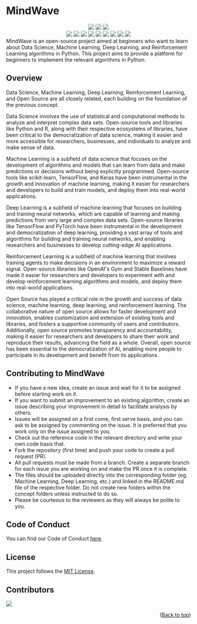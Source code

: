 # MindWave
<div id="top"></div>
<div align="center">
<img src="https://forthebadge.com/images/badges/built-with-love.svg" />
<img src="https://forthebadge.com/images/badges/uses-brains.svg" />
<img src="https://forthebadge.com/images/badges/powered-by-responsibility.svg" />
  <br>
  <img src="https://img.shields.io/github/repo-size/The-Data-Alchemists-Manipal/MindWave?style=for-the-badge" />
  <img src="https://img.shields.io/github/issues/The-Data-Alchemists-Manipal/MindWave?style=for-the-badge" />
  <img src="https://img.shields.io/github/issues-closed-raw/The-Data-Alchemists-Manipal/MindWave?style=for-the-badge" />
  <img src="https://img.shields.io/github/issues-pr/The-Data-Alchemists-Manipal/MindWave?style=for-the-badge" />
  <img src="https://img.shields.io/github/issues-pr-closed/The-Data-Alchemists-Manipal/MindWave?style=for-the-badge" />
  <img src="https://img.shields.io/github/license/The-Data-Alchemists-Manipal/MindWave?style=for-the-badge" />
  <img src="https://img.shields.io/github/forks/The-Data-Alchemists-Manipal/MindWave?style=for-the-badge" />
  <img src="https://img.shields.io/github/contributors/The-Data-Alchemists-Manipal/MindWave?style=for-the-badge" />
  
  <img src="https://img.shields.io/github/stars/The-Data-Alchemists-Manipal/MindWave?style=for-the-badge" />
  </div>
MindWave is an open-source project aimed at beginners who want to learn about Data Science, Machine Learning, Deep Learning, and Reinforcement Learning algorithms in Python. This project aims to provide a platform for beginners to implement the relevant algorithms in Python.

## Overview

Data Science, Machine Learning, Deep Learning, Reinforcement Learning, and Open Source are all closely related, each building on the foundation of the previous concept.

Data Science involves the use of statistical and computational methods to analyze and interpret complex data sets. Open-source tools and libraries like Python and R, along with their respective ecosystems of libraries, have been critical to the democratization of data science, making it easier and more accessible for researchers, businesses, and individuals to analyze and make sense of data.

Machine Learning is a subfield of data science that focuses on the development of algorithms and models that can learn from data and make predictions or decisions without being explicitly programmed. Open-source tools like scikit-learn, TensorFlow, and Keras have been instrumental in the growth and innovation of machine learning, making it easier for researchers and developers to build and train models, and deploy them into real-world applications.

Deep Learning is a subfield of machine learning that focuses on building and training neural networks, which are capable of learning and making predictions from very large and complex data sets. Open-source libraries like TensorFlow and PyTorch have been instrumental in the development and democratization of deep learning, providing a vast array of tools and algorithms for building and training neural networks, and enabling researchers and businesses to develop cutting-edge AI applications.

Reinforcement Learning is a subfield of machine learning that involves training agents to make decisions in an environment to maximize a reward signal. Open-source libraries like OpenAI's Gym and Stable Baselines have made it easier for researchers and developers to experiment with and develop reinforcement learning algorithms and models, and deploy them into real-world applications.

Open Source has played a critical role in the growth and success of data science, machine learning, deep learning, and reinforcement learning. The collaborative nature of open source allows for faster development and innovation, enables customization and extension of existing tools and libraries, and fosters a supportive community of users and contributors. Additionally, open source promotes transparency and accountability, making it easier for researchers and developers to share their work and reproduce their results, advancing the field as a whole. Overall, open source has been essential to the democratization of AI, enabling more people to participate in its development and benefit from its applications.

## Contributing to MindWave

- If you have a new idea, create an issue and wait for it to be assigned before starting work on it.
- If you want to submit an improvement to an existing algorithm, create an issue describing your improvement in detail to facilitate analysis by others.
- Issues will be assigned on a first come, first serve basis, and you can ask to be assigned by commenting on the issue. It is preferred that you work only on the issue assigned to you.
- Check out the reference code in the relevant directory and write your own code basis that.
- Fork the repository (first time) and push your code to create a pull request (PR).
- All pull requests must be made from a branch. Create a separate branch for each issue you are working on and make the PR once it is complete.
- The files should be uploaded directly into the corresponding folder (eg. Machine Learning, Deep Learning, etc.) and linked in the README.md file of the respective folder. Do not create new folders within the concept folders unless instructed to do so.
- Please be courteous to the reviewers as they will always be polite to you.

## Code of Conduct 

You can find our Code of Conduct [here](/CODE_OF_CONDUCT.md).

## License

This project follows the [MIT License](/LICENSE).

## Contributors

<a href="https://github.com/the-data-alchemists-manipal/mindWave/graphs/contributors">
  <img src="https://contrib.rocks/image?repo=the-data-alchemists-manipal/mindWave" />
</a>

<p align="right">(<a href="#top">Back to top</a>)</p>
